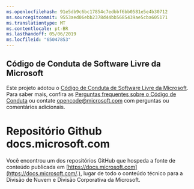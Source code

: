 ```yaml
---
ms.openlocfilehash: 91e5db9c6bc17854c7edbbf6bb0581e5e4b30712
ms.sourcegitcommit: 9553aed06ebb2378d44bb5685439ae5cba605171
ms.translationtype: MT
ms.contentlocale: pt-BR
ms.lasthandoff: 05/06/2019
ms.locfileid: "65047853"
---
```

## <a name="microsoft-open-source-code-of-conduct"></a>Código de Conduta de Software Livre da Microsoft

Este projeto adotou o [Código de Conduta de Software Livre da Microsoft](https://opensource.microsoft.com/codeofconduct/).
Para saber mais, confira as [Perguntas frequentes sobre o Código de Conduta](https://opensource.microsoft.com/codeofconduct/faq/) ou contate [opencode@microsoft.com](mailto:opencode@microsoft.com) com perguntas ou comentários adicionais.

# <a name="docsmicrosoftcom-github-repository"></a>Repositório Github docs.microsoft.com

Você encontrou um dos repositórios GitHub que hospeda a fonte de conteúdo publicada em [https://docs.microsoft.com](https://docs.microsoft.com/.), lugar de todo o conteúdo técnico para a Divisão de Nuvem e Divisão Corporativa da Microsoft.
